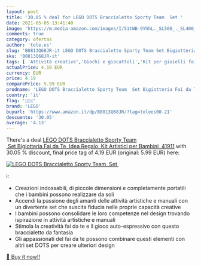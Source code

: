 ```yaml
---
layout: post
title: '30.05 % deal for LEGO DOTS Braccialetto Sporty Team  Set '
date: 2021-05-05 13:41:40
image: 'https://m.media-amazon.com/images/I/51tWB-9YhhL._SL500_._SL400_.jpg'
comments: true
category: ofertas
author: 'tole.es'
slug: 'B0813Q68JR-it LEGO DOTS Braccialetto Sporty Team Set Bigiotteria Fai da...'
sku: 'B0813Q68JR-it'
tags: [ 'Attività creative','Giochi e giocattoli','Kit per gioielli fai da te per bambini','Kit per il fai da te','lego', ]
actualPrice: 4.19 EUR
currency: EUR
price: 4.19
comparePrice: 5.99 EUR
prodname: 'LEGO DOTS Braccialetto Sporty Team  Set Bigiotteria Fai da Te  Idea Regalo  Kit Artistici per Bambini  41911'
country: 'it'
flag: '🇮🇹'
brand: 'LEGO'
buyurl: 'https://www.amazon.it/dp/B0813Q68JR/?tag=tolees00-21'
descuento: '30.05'
average: '4.13'
---
```


There's a deal [LEGO DOTS Braccialetto Sporty Team  Set Bigiotteria Fai da Te  Idea Regalo  Kit Artistici per Bambini  41911](https://www.amazon.it/dp/B0813Q68JR/?tag=tolees00-21)  with  30.05 % discount, final price tag of  4.19 EUR (original: 5.99 EUR) here:

[![LEGO DOTS Braccialetto Sporty Team  Set ](https://m.media-amazon.com/images/I/51tWB-9YhhL._SL500_._SL400_.jpg)](https://www.amazon.it/dp/B0813Q68JR/?tag=tolees00-21)

ℹ️:

- Creazioni indossabili, di piccole dimensioni e completamente portatili che i bambini possono realizzare da soli
- Accendi la passione degli amanti delle attività artistiche e manuali con un divertente set che suscita fiducia nelle proprie capacità creative
- I bambini possono consolidare le loro competenze nel design trovando ispirazione in attività artistiche e manuali
- Stimola la creatività fai da te e il gioco auto-espressivo con questo braccialetto da fantasia
- Gli appassionati del fai da te possono combinare questi elementi con altri set DOTS per creare ulteriori design

[🛒 Buy it now!!](https://www.amazon.it/dp/B0813Q68JR/?tag=tolees00-21)
